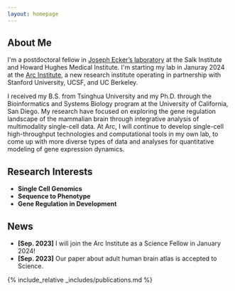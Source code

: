 ```yaml
---
layout: homepage
---
```


## About Me

I'm a postdoctoral fellow in [Joseph Ecker’s laboratory](https://ecker.salk.edu) at the Salk Institute and Howard Hughes Medical Institute. I'm starting my lab in Januray 2024 at the [Arc Institute](https://arcinstitute.org/), a new research institute operating in partnership with Stanford University, UCSF, and UC Berkeley.  
  
I received my B.S. from Tsinghua University and my Ph.D. through the Bioinformatics and Systems Biology program at the University of California, San Diego. My research have focused on exploring the gene regulation landscape of the mammalian brain through integrative analysis of multimodality single-cell data. At Arc, I will continue to develop single-cell high-throughput technologies and computational tools in my own lab, to come up with more diverse types of data and analyses for quantitative modeling of gene expression dynamics.

## Research Interests

- **Single Cell Genomics**
- **Sequence to Phenotype**
- **Gene Regulation in Development**

## News

- **[Sep. 2023]** I will join the Arc Institute as a Science Fellow in January 2024!
- **[Sep. 2023]** Our paper about adult human brain atlas is accepted to Science.

{% include_relative _includes/publications.md %}
